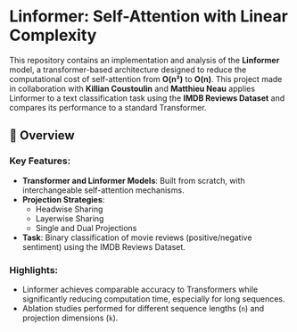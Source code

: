 # Linformer: Self-Attention with Linear Complexity

This repository contains an implementation and analysis of the **Linformer** model, a transformer-based architecture designed to reduce the computational cost of self-attention from **O(n²)** to **O(n)**. This project made in collaboration with **Killian Coustoulin** and **Matthieu Neau** applies Linformer to a text classification task using the **IMDB Reviews Dataset** and compares its performance to a standard Transformer.

## 📜 Overview

### Key Features:
- **Transformer and Linformer Models**: Built from scratch, with interchangeable self-attention mechanisms.
- **Projection Strategies**:
  - Headwise Sharing
  - Layerwise Sharing
  - Single and Dual Projections
- **Task**: Binary classification of movie reviews (positive/negative sentiment) using the IMDB Reviews Dataset.

### Highlights:
- Linformer achieves comparable accuracy to Transformers while significantly reducing computation time, especially for long sequences.
- Ablation studies performed for different sequence lengths (`n`) and projection dimensions (`k`).

